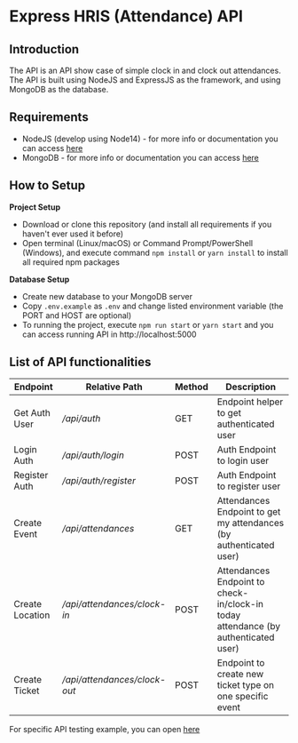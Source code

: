 Express HRIS (Attendance) API
====

Introduction
----
The API is an API show case of simple clock in and clock out attendances. The API is built using NodeJS and ExpressJS as the framework, and using MongoDB as the database.

Requirements
----
- NodeJS (develop using Node14) - for more info or documentation you can access [here](https://nodejs.org)
- MongoDB - for more info or documentation you can access [here](https://www.mongodb.com)

How to Setup
----
**Project Setup**
- Download or clone this repository (and install all requirements if you haven't ever used it before)
- Open terminal (Linux/macOS) or Command Prompt/PowerShell (Windows), and execute command `npm install` or `yarn install` to install all required npm packages

**Database Setup**
- Create new database to your MongoDB server
- Copy `.env.example` as `.env` and change listed environment variable (the PORT and HOST are optional)
- To running the project, execute `npm run start` or `yarn start` and you can access running API in http://localhost:5000

List of API functionalities
----
| Endpoint           | Relative Path                | Method | Description                                                                        |
|--------------------|------------------------------|--------|------------------------------------------------------------------------------------|
| Get Auth User      | */api/auth*                  | GET    | Endpoint helper to get authenticated user                                          |
| Login Auth         | */api/auth/login*            | POST   | Auth Endpoint to login user                                                        |
| Register Auth      | */api/auth/register*         | POST   | Auth Endpoint to register user                                                     |
| Create Event       | */api/attendances*           | GET    | Attendances Endpoint to get my attendances (by authenticated user)                 |
| Create Location    | */api/attendances/clock-in*  | POST   | Attendances Endpoint to check-in/clock-in today attendance (by authenticated user) |
| Create Ticket      | */api/attendances/clock-out* | POST   | Endpoint to create new ticket type on one specific event                           |

For specific API testing example, you can open [here](https://documenter.getpostman.com/view/15820910/2s9Ykt3dTe)

